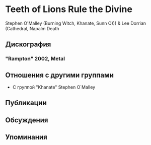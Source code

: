 # Teeth of Lions Rule the Divine

Stephen O'Malley (Burning Witch, Khanate, Sunn O))) & Lee Dorrian (Cathedral, Napalm Death

## Дискография

### "Rampton" 2002, Metal




## Отношения с другими группами

* C группой "Khanate" Stephen O`Malley

## Публикации


## Обсуждения


## Упоминания

